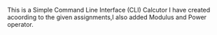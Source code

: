 This is a Simple Command  Line Interface (CLI) Calcutor I have created acoording to the given assignments,I also added Modulus and Power operator.